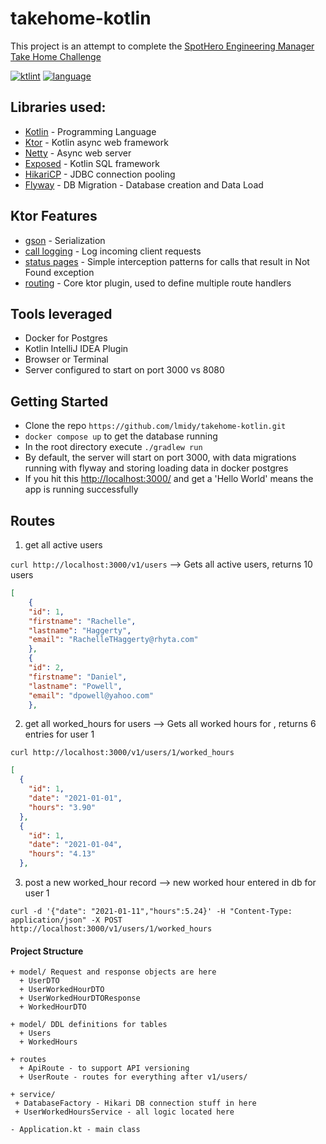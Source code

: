# takehome-kotlin
This project is an attempt to complete the [SpotHero Engineering Manager Take Home Challenge](https://github.com/spothero/eng-mgr-take-home-challenge)

[![ktlint](https://img.shields.io/badge/code%20style-%E2%9D%A4-FF4081.svg)](https://ktlint.github.io/)
[![language](https://img.shields.io/badge/language-Kotlin-blue)](https://kotlinlang.org/)

## Libraries used:
- [Kotlin](https://github.com/JetBrains/kotlin) - Programming Language
- [Ktor](https://ktor.io/docs/creating-http-apis.html) - Kotlin async web framework
- [Netty](https://ktor.io/docs/engines.html) - Async web server
- [Exposed](https://github.com/JetBrains/Exposed/wiki) - Kotlin SQL framework
- [HikariCP](https://github.com/brettwooldridge/HikariCP) - JDBC connection pooling
- [Flyway](https://flywaydb.org/) - DB Migration - Database creation and Data Load
## Ktor Features  
- [gson](https://ktor.io/docs/gson.html) - Serialization
- [call logging](https://ktor.io/docs/logging.html#call_logging) - Log incoming client requests
- [status pages](https://ktor.io/docs/gson.html) - Simple interception patterns for calls that result in Not Found exception
- [routing](https://ktor.io/docs/routing-in-ktor.html) - Core ktor plugin, used to define multiple route handlers


## Tools leveraged
- Docker for Postgres
- Kotlin IntelliJ IDEA Plugin
- Browser or Terminal
- Server configured to start on port 3000 vs 8080

## Getting Started
- Clone the repo `https://github.com/lmidy/takehome-kotlin.git`
- `docker compose up` to get the database running
- In the root directory execute `./gradlew run`
- By default, the server will start on port 3000, with data migrations running with flyway and storing loading data in docker postgres
- If you hit this [http://localhost:3000/](http://localhost:3000/) and get a 'Hello World' means the app is running successfully


## Routes

1. get all active users

`curl http://localhost:3000/v1/users` --> Gets all active users, returns 10 users
```json
[
    {
    "id": 1,
    "firstname": "Rachelle",
    "lastname": "Haggerty",
    "email": "RachelleTHaggerty@rhyta.com"
    },
    {
    "id": 2,
    "firstname": "Daniel",
    "lastname": "Powell",
    "email": "dpowell@yahoo.com"
    },
```
2. get all worked_hours for users --> Gets all worked hours for , returns 6 entries for user 1 

`curl http://localhost:3000/v1/users/1/worked_hours`
```json
[
  {
    "id": 1,
    "date": "2021-01-01",
    "hours": "3.90"
  },
  {
    "id": 1,
    "date": "2021-01-04",
    "hours": "4.13"
  },

```
3. post a new worked_hour record --> new worked hour entered in db for user 1
```
curl -d '{"date": "2021-01-11","hours":5.24}' -H "Content-Type: application/json" -X POST http://localhost:3000/v1/users/1/worked_hours
``` 


#### Project Structure
```
+ model/ Request and response objects are here
  + UserDTO
  + UserWorkedHourDTO
  + UserWorkedHourDTOResponse
  + WorkedHourDTO
  
+ model/ DDL definitions for tables
  + Users 
  + WorkedHours 
  
+ routes
  + ApiRoute - to support API versioning
  + UserRoute - routes for everything after v1/users/

+ service/
 + DatabaseFactory - Hikari DB connection stuff in here
 + UserWorkedHoursService - all logic located here
  
- Application.kt - main class 
```


